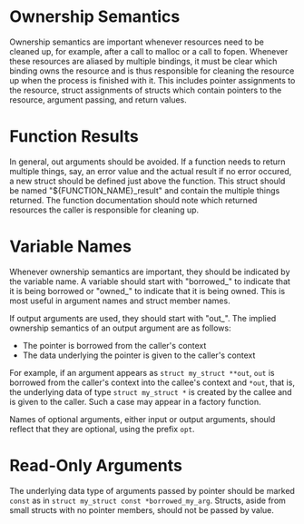 # Ownership Semantics

Ownership semantics are important whenever resources need to be cleaned up, for example, after a call to malloc or a 
call to fopen. Whenever these resources are aliased by multiple bindings, it must be clear which binding owns the 
resource and is thus responsible for cleaning the resource up when the process is finished with it. This includes 
pointer assignments to the resource, struct assignments of structs which contain pointers to the resource, argument 
passing, and return values.

# Function Results

In general, out arguments should be avoided. If a function needs to return multiple things, say, an error value and 
the actual result if no error occured, a new struct should be defined just above the function. This struct should be 
named "${FUNCTION_NAME}_result" and contain the multiple things returned. The function documentation should note which 
returned resources the caller is responsible for cleaning up.

# Variable Names

Whenever ownership semantics are important, they should be indicated by the variable name. A variable should start with 
"borrowed_" to indicate that it is being borrowed or "owned_" to indicate that it is being owned. This is most useful 
in argument names and struct member names.

If output arguments are used, they should start with "out_". The implied ownership semantics of an output argument are 
as follows:

- The pointer is borrowed from the caller's context
- The data underlying the pointer is given to the caller's context

For example, if an argument appears as `struct my_struct **out`, `out` is borrowed from the caller's context into the 
callee's context and `*out`, that is, the underlying data of type `struct my_struct *` is created by the callee and is 
given to the caller. Such a case may appear in a factory function.

Names of optional arguments, either input or output arguments, should reflect that they are optional, using the prefix 
`opt`.

# Read-Only Arguments

The underlying data type of arguments passed by pointer should be marked `const` as in 
`struct my_struct const *borrowed_my_arg`. Structs, aside from small structs with no pointer members, should not be 
passed by value.
